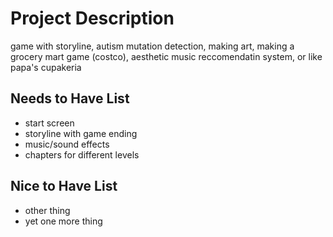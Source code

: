 # Project Description

game with storyline, autism mutation detection, making art, making a grocery mart game (costco), aesthetic music reccomendatin system, or like papa's cupakeria

## Needs to Have List
- start screen
- storyline with game ending
- music/sound effects
- chapters for different levels


## Nice to Have List

- other thing
- yet one more thing